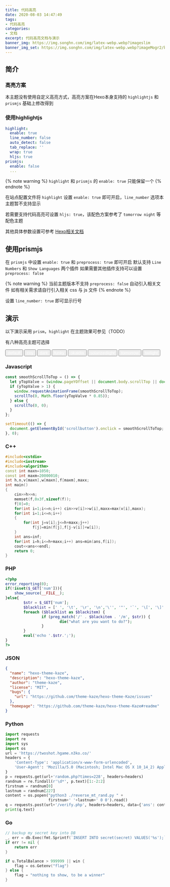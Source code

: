 ```yaml
---
title: 代码高亮
date: 2020-08-03 14:47:49
tags:
- 代码高亮
categories:
- 文档
excerpt: 代码高亮文档与演示
banner_img: https://img.songhn.com/img/latex-webp.webp?imageslim
banner_img_set: https://img.songhn.com/img/latex-webp.webp?imageMogr2/blur/1x0/quality/1
---
```

## 简介

<link rel="preload" href="/js/lib/prism/prism.min.css" as="style">
<link rel="preload" href="/js/lib/prism/prism-coy.min.css" as="style">
<link rel="preload" href="/js/lib/prism/prism-dark.min.css" as="style">
<link rel="preload" href="/js/lib/prism/prism-funky.min.css" as="style">
<link rel="preload" href="/js/lib/prism/prism-okaidia.min.css" as="style">
<link rel="preload" href="/js/lib/prism/prism-solarizedlight.min.css" as="style">
<link rel="preload" href="/js/lib/prism/prism-tomorrow.min.css" as="style">
<link rel="preload" href="/js/lib/prism/prism-twilight.min.css" as="style">

### 高亮方案

本主题没有使用自定义高亮方式，高亮方案在Hexo本身支持的 `highlightjs` 和 `prismjs` 基础上修改得到

### 使用highlightjs

```yaml
highlight:
  enable: true
  line_number: false
  auto_detect: false
  tab_replace: ''
  wrap: true
  hljs: true
prismjs:
  enable: false
  ...
```

{% note warning %}
`highlight` 和 `prismjs` 的 `enable: true` 只能保留一个
{% endnote %}

在站点配置文件将 `highlight` 设置 `enable: true` 即可开启，`line_number` 选项本主题暂不支持显示

若需要支持代码高亮可设置 `hljs: true`，该配色方案参考了 `tomorrow night` 等配色主题

其他具体参数设置可参考 [Hexo相关文档 ](https://hexo.io/docs/syntax-highlight)

## 使用prismjs

在 `prismjs` 中设置 `enable: true` 和 `preprocess: true` 即可开启 默认支持 `Line Numbers` 和 `Show Languages` 两个插件 如果需要其他插件支持可以设置 `preprocess: false`

{% note warning %}
当前主题版本不支持 `preprocess: false` 自动引入相关文件 如有相关需求请自行引入相关 css 与 js 文件
{% endnote %}

设置 `line_number: true` 即可显示行号

## 演示

以下演示采用 `prism`，`highlight` 在主题效果可参见（TODO）

有八种高亮主题可选择

<button class="postbutton" style="color: #fff;">default</button> <button class="postbutton" style="color: #fff;">coy</button> <button class="postbutton" style="color: #fff;">dark</button> <button class="postbutton" style="color: #fff;">funky</button> <button class="postbutton" style="color: #fff;">okaidia</button> <button class="postbutton" style="color: #fff;">solarizedlight</button> <button class="postbutton" style="color: #fff;">tomorrow</button> <button class="postbutton" style="color: #fff;">twilight</button>


### Javascript

```js
const smoothScrollToTop = () => {
  let yTopValve = (window.pageYOffset || document.body.scrollTop || document.documentElement.scrollTop);
  if (yTopValve > 1) {
    window.requestAnimationFrame(smoothScrollToTop);
    scrollTo(0, Math.floor(yTopValve * 0.85));
  } else {
    scrollTo(0, 0);
  }
};

setTimeout(() => {
  document.getElementById('scrollbutton').onclick = smoothScrollToTop;
}, 0);
```

### C++

```cpp
#include<cstdio>
#include<iostream>
#include<algorithm>
const int maxn=1050;
const int maxm=20000010;
int h,n,v[maxn],w[maxn],f[maxm],maxx;
int main()
{
	cin>>h>>n;
	memset(f,0x3f,sizeof(f));
	f[0]=0;
	for(int i=1;i<=n;i++) cin>>v[i]>>w[i],maxx=max(v[i],maxx);
	for(int i=1;i<=n;i++)
	{
		for(int j=v[i];j<=h+maxx;j++)
			f[j]=min(f[j],f[j-v[i]]+w[i]);	
	}
	int ans=inf;
	for(int i=h;i<=h+maxx;i++) ans=min(ans,f[i]);
	cout<<ans<<endl;
	return 0;
}
```

### PHP

```php
<?php
error_reporting(0);
if(!isset($_GET['num'])){
    show_source(__FILE__);
}else{
        $str = $_GET['num'];
        $blacklist = [' ', '\t', '\r', '\n','\'', '"', '`', '\[', '\]','\$','\\','\^'];
        foreach ($blacklist as $blackitem) {
                if (preg_match('/' . $blackitem . '/m', $str)) {
                        die("what are you want to do?");
                }
        }
        eval('echo '.$str.';');
}
?>
```



### JSON

```json
{
  "name": "hexo-theme-kaze",
  "description": "hexo-theme-kaze",
  "author": "theme-kaze",
  "license": "MIT",
  "bugs": {
    "url": "https://github.com/theme-kaze/hexo-theme-Kaze/issues"
  },
  "homepage": "https://github.com/theme-kaze/hexo-theme-Kaze#readme"
}
```

### Python

```python
import requests
import re
import sys
import os
url = 'https://twoshot.hgame.n3ko.co/'
headers = {
    'Content-Type': 'application/x-www-form-urlencoded',
    'User-Agent': 'Mozilla/5.0 (Macintosh; Intel Mac OS X 10_14_2) AppleWebKit/537.36 (KHTML, like Gecko) Chrome/71.0.3578.98 Safari/537.36',
}
p = requests.get(url+'random.php?times=228', headers=headers)
randnum = re.findall(r'\d*', p.text)[1:-2:2]
firstnum = randnum[0]
lastnum = randnum[227]
content = os.popen("python3 ./reverse_mt_rand.py " +
                   firstnum+' '+lastnum+' 0 0').read()
q = requests.post(url+'/verify.php', headers=headers, data={'ans': content})
print(q.text)
```

### Go

```go
// backup my secret key into DB
_, err = db.Exec(fmt.Sprintf(`INSERT INTO secret(secret) VALUES('%s');`, secretKey))
if err != nil {
    return err
}

if u.TotalBalance > 999999 || win {
    flag = os.Getenv("flag")
} else {
    flag = "nothing to show, to be a winner"
}
```

<script>
  function changePrismTheme(e) {
    let text = e.target.innerHTML;
    let linkList = document.head.getElementsByTagName('link');
    for(let item of linkList) {
      if(item.dataset.prism) {
        document.head.removeChild(item);
      }
    }
    let link = document.createElement('link');
    link.rel = 'stylesheet';
    link.dataset.prism = text;
    if(text === 'default') {
      text = 'prism';
    } else {
      text = 'prism-' + text;
    }
    link.href='/js/lib/prism/' + text +'.min.css';
    document.head.appendChild(link);
  }
  setTimeout(() => {
    let buttonList = document.getElementsByClassName('postbutton');
    Array.prototype.forEach.call(buttonList, item => {
      item.onclick = changePrismTheme;
    });
  }, 0);
</script>

